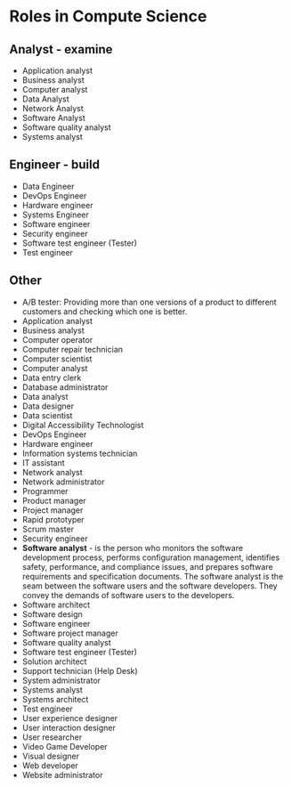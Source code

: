 # Roles in Compute Science

## Analyst - examine

- Application analyst
- Business analyst
- Computer analyst
- Data Analyst
- Network Analyst
- Software Analyst
- Software quality analyst
- Systems analyst

## Engineer - build

- Data Engineer
- DevOps Engineer
- Hardware engineer
- Systems Engineer
- Software engineer
- Security engineer
- Software test engineer (Tester)
- Test engineer

## Other

- A/B tester: Providing more than one versions of a product to different customers and checking which one is better.
- Application analyst
- Business analyst
- Computer operator
- Computer repair technician
- Computer scientist
- Computer analyst
- Data entry clerk
- Database administrator
- Data analyst
- Data designer
- Data scientist
- Digital Accessibility Technologist
- DevOps Engineer
- Hardware engineer
- Information systems technician
- IT assistant
- Network analyst
- Network administrator
- Programmer
- Product manager
- Project manager
- Rapid prototyper
- Scrum master
- Security engineer
- **Software analyst** - is the person who monitors the software development process, performs
  configuration management, identifies safety, performance, and compliance issues, and prepares
  software requirements and specification documents. The software analyst is the seam between the
  software users and the software developers. They convey the demands of software users to the
  developers.
- Software architect
- Software design
- Software engineer
- Software project manager
- Software quality analyst
- Software test engineer (Tester)
- Solution architect
- Support technician (Help Desk)
- System administrator
- Systems analyst
- Systems architect
- Test engineer
- User experience designer
- User interaction designer
- User researcher
- Video Game Developer
- Visual designer
- Web developer
- Website administrator
